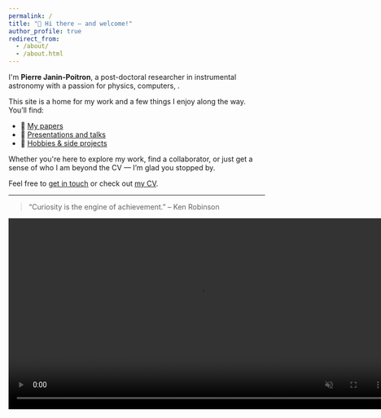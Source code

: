 ```yaml
---
permalink: /
title: "👋 Hi there — and welcome!"
author_profile: true
redirect_from: 
  - /about/
  - /about.html
---
```

I'm **Pierre Janin-Poitron**, a post-doctoral researcher in instrumental astronomy with a passion for physics, computers, .

This site is a home for my work and a few things I enjoy along the way.  
You’ll find:

- 📝 [My papers](./papers.md)
- 🎤 [Presentations and talks](./talks.md)
- 🎨 [Hobbies & side projects](./hobbies.md)

Whether you're here to explore my work, find a collaborator, or just get a sense of who I am beyond the CV — I’m glad you stopped by.

Feel free to [get in touch](mailto:your.email@example.com) or check out [my CV](./cv.pdf).

---

> “Curiosity is the engine of achievement.” – Ken Robinson

<video controls loop muted autoplay preload="auto" src="../files/closed_loop.mp4" title="Title" width="750"></video>